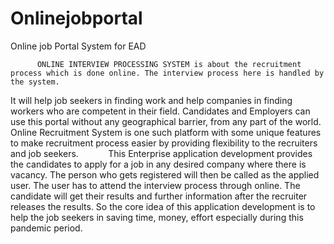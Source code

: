 # Onlinejobportal
Online job Portal System for EAD
                  
          ONLINE INTERVIEW PROCESSING SYSTEM is about the recruitment process which is done online. The interview process here is handled by the system. 
It will help job  seekers in finding work and help companies in finding workers who are competent in their field. Candidates and Employers can use this portal without any geographical barrier, from any part of the world. Online Recruitment System is one such platform with some unique features to make recruitment process easier by providing flexibility to the recruiters and job seekers. 
          This Enterprise application development provides the candidates to apply for a job in any desired company where there is vacancy. The person who gets registered will
then be called as the applied user. The user has to attend the interview process through online. The candidate will get their results and further information after the recruiter 
releases the results. So the core idea of this application development is to help the job seekers in saving time, money, effort especially during this pandemic period.
